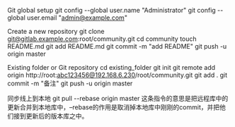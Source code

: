 Git global setup
git config --global user.name "Administrator"
git config --global user.email "admin@example.com"


Create a new repository
git clone git@gitlab.example.com:root/community.git
cd community
touch README.md
git add README.md
git commit -m "add README"
git push -u origin master


Existing folder or Git repository
cd existing_folder
git init
git remote add origin http://root:abc123456@192.168.6.230/root/community.git
git add .
git commit -m "备注"
git push -u origin master




同步线上到本地
git pull --rebase origin master
这条指令的意思是把远程库中的更新合并到本地库中，–rebase的作用是取消掉本地库中刚刚的commit，并把他们接到更新后的版本库之中。
